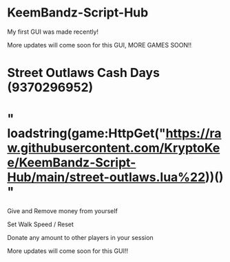 # KeemBandz-Script-Hub

My first GUI was made recently!

More updates will come soon for this GUI, MORE GAMES SOON!!

# Street Outlaws Cash Days (9370296952)

# " loadstring(game:HttpGet("https://raw.githubusercontent.com/KryptoKee/KeemBandz-Script-Hub/main/street-outlaws.lua%22))() "

Give and Remove money from yourself

Set Walk Speed / Reset

Donate any amount to other players in your session


More updates will come soon for this GUI!!
